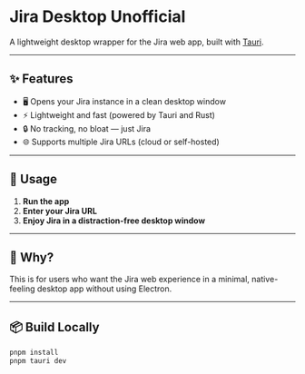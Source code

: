 # Jira Desktop Unofficial

A lightweight desktop wrapper for the Jira web app, built with [Tauri](https://tauri.app/).

---

## ✨ Features

- 🖥️ Opens your Jira instance in a clean desktop window
- ⚡ Lightweight and fast (powered by Tauri and Rust)
- 🔒 No tracking, no bloat — just Jira
- 🌐 Supports multiple Jira URLs (cloud or self-hosted)

---

## 🚀 Usage

1. **Run the app**
2. **Enter your Jira URL**
3. **Enjoy Jira in a distraction-free desktop window**

---

## 🧩 Why?

This is for users who want the Jira web experience in a minimal, native-feeling desktop app without using Electron.

---

## 📦 Build Locally

```bash
pnpm install
pnpm tauri dev
```
